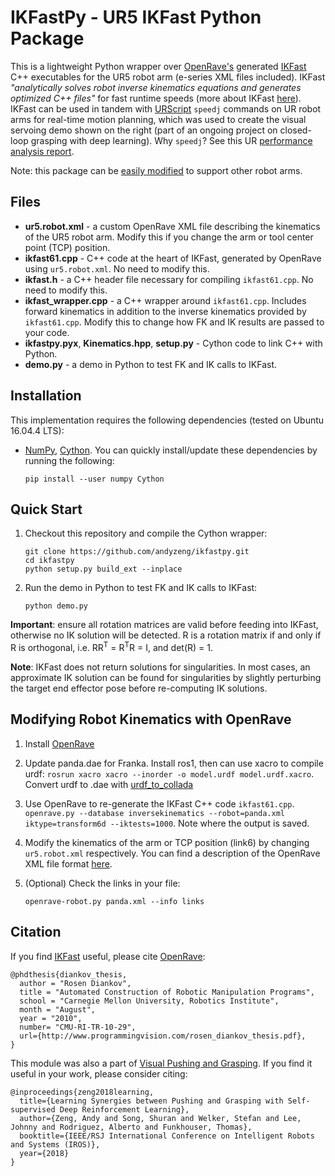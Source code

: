 # IKFastPy - UR5 IKFast Python Package

This is a lightweight Python wrapper over [OpenRave's](http://openrave.org/) generated [IKFast](http://openrave.org/docs/0.8.2/openravepy/ikfast/) C++ executables for the UR5 robot arm (e-series XML files included). IKFast <i>"analytically solves robot inverse kinematics equations and generates optimized C++ files"</i> for fast runtime speeds (more about IKFast [here](http://openrave.org/docs/0.8.2/openravepy/ikfast/)). IKFast can be used in tandem with [URScript](http://www.sysaxes.com/manuels/scriptmanual_en_3.1.pdf) `speedj` commands on UR robot arms for real-time motion planning, which was used to create the visual servoing demo shown on the right (part of an ongoing project on closed-loop grasping with deep learning). Why `speedj`? See this UR [performance analysis report](http://orbit.dtu.dk/files/105275650/ur10_performance_analysis.pdf).

Note: this package can be [easily modified](#modifying-robot-kinematics-with-openrave) to support other robot arms.

## Files

 * **ur5.robot.xml** - a custom OpenRave XML file describing the kinematics of the UR5 robot arm. Modify this if you change the arm or tool center point (TCP) position.
 * **ikfast61.cpp** - C++ code at the heart of IKFast, generated by OpenRave using `ur5.robot.xml`. No need to modify this.
 * **ikfast.h** - a C++ header file necessary for compiling `ikfast61.cpp`. No need to modify this.
 * **ikfast_wrapper.cpp** - a C++ wrapper around `ikfast61.cpp`. Includes forward kinematics in addition to the inverse kinematics provided by `ikfast61.cpp`. Modify this to change how FK and IK results are passed to your code.
 * **ikfastpy.pyx**, **Kinematics.hpp**, **setup.py** - Cython code to link C++ with Python.
 * **demo.py** - a demo in Python to test FK and IK calls to IKFast.

## Installation

This implementation requires the following dependencies (tested on Ubuntu 16.04.4 LTS):

 * [NumPy](http://www.numpy.org/), [Cython](http://cython.org/). You can quickly install/update these dependencies by running the following:
    ```shell
    pip install --user numpy Cython
    ```

## Quick Start

1. Checkout this repository and compile the Cython wrapper:
    ```shell
    git clone https://github.com/andyzeng/ikfastpy.git
    cd ikfastpy
    python setup.py build_ext --inplace
    ```
1. Run the demo in Python to test FK and IK calls to IKFast:
    ```shell
    python demo.py
    ```

 **Important**: ensure all rotation matrices are valid before feeding into IKFast, otherwise no IK solution will be detected. R is a rotation matrix if and only if R is orthogonal, i.e. RR<sup>T</sup> = R<sup>T</sup>R = I, and det(R) = 1.

 **Note**: IKFast does not return solutions for singularities. In most cases, an approximate IK solution can be found for singularities by slightly perturbing the target end effector pose before re-computing IK solutions.

## Modifying Robot Kinematics with OpenRave

1. Install [OpenRave](https://robots.uc3m.es/installation-guides/install-openrave.html)

1. Update panda.dae for Franka. Install ros1, then can use xacro to compile urdf:
`rosrun xacro xacro --inorder -o model.urdf model.urdf.xacro`. Convert urdf to .dae with [urdf_to_collada](https://wiki.ros.org/collada_urdf)

1. Use OpenRave to re-generate the IKFast C++ code `ikfast61.cpp`. `openrave.py --database inversekinematics --robot=panda.xml iktype=transform6d --iktests=1000`. Note where the output is saved.

1. Modify the kinematics of the arm or TCP position (link6) by changing `ur5.robot.xml` respectively. You can find a description of the OpenRave XML file format [here](http://openrave.programmingvision.com/wiki/index.php/Format:XML).

1. (Optional) Check the links in your file:
    ```shell
    openrave-robot.py panda.xml --info links
    ```

## Citation

If you find [IKFast](http://openrave.org/docs/0.8.2/openravepy/ikfast/) useful, please cite [OpenRave](http://openrave.org/):

```
@phdthesis{diankov_thesis,
  author = "Rosen Diankov",
  title = "Automated Construction of Robotic Manipulation Programs",
  school = "Carnegie Mellon University, Robotics Institute",
  month = "August",
  year = "2010",
  number= "CMU-RI-TR-10-29",
  url={http://www.programmingvision.com/rosen_diankov_thesis.pdf},
}
```

This module was also a part of [Visual Pushing and Grasping](https://github.com/andyzeng/visual-pushing-grasping). If you find it useful in your work, please consider citing:

```
@inproceedings{zeng2018learning,
  title={Learning Synergies between Pushing and Grasping with Self-supervised Deep Reinforcement Learning},
  author={Zeng, Andy and Song, Shuran and Welker, Stefan and Lee, Johnny and Rodriguez, Alberto and Funkhouser, Thomas},
  booktitle={IEEE/RSJ International Conference on Intelligent Robots and Systems (IROS)},
  year={2018}
}
```

